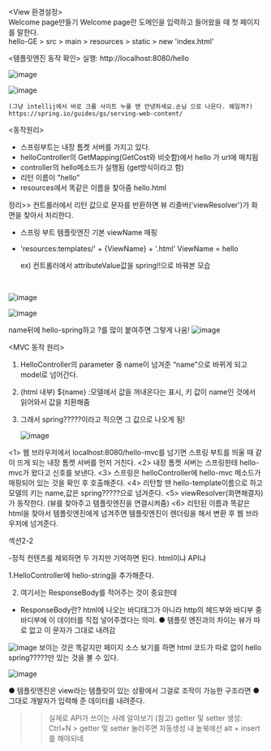 <View 환경설정>
<br/>  Welcome page만들기
Welcome page란 도메인을 입력하고 들어왔을 때 첫 페이지를 말한다.
<br/> hello-GE > src > main > resources > static > new 'index.html'

<템플릿엔진 동작 확인>
실행: http://localhost:8080/hello
  
![image](https://github.com/bestofGE/JavaSpring/assets/82525776/52476f7f-a5ab-48a6-aa4f-ea18bd65e7be)

![image](https://github.com/bestofGE/JavaSpring/assets/82525776/7536948a-b38e-4e52-9051-680fad010dec)

    (그냥 intellij에서 바로 크롬 사이트 누를 땐 안녕하세요.손님 으로 나온다. 왜일까?)
    https://spring.io/guides/gs/serving-web-content/

<동작원리>  
- 스프링부트는 내장 톰켓 서버를 가지고 있다.
- helloController의 GetMapping(GetCost와 비슷함)에서 hello 가 url에 매치됨
- controller의 hello메소드가 실행됨 (get방식이라고 함)
- 리턴 이름이 "hello"
- resources에서 똑같은 이름을 찾아줌 hello.html


정리>> 컨트롤러에서 리턴 값으로 문자를 반환하면 뷰 리졸버('viewResolver')가 화면을 찾아서 처리한다.
- 스프링 부트 템플릿엔진 기본 viewName 매핑
- 'resources:templates/' + {ViewName} + '.html'
ViewName = hello

  ex) 컨트롤러에서 attributeValue값을 spring!!으로 바꿔본 모습

  <br/>
![image](https://github.com/bestofGE/JavaSpring/assets/82525776/8ea5680d-7c1a-4b30-b21c-a41dbed69d01)

![image](https://github.com/bestofGE/JavaSpring/assets/82525776/f25c75fb-ca55-4964-9d05-b49b01e8e3bd)


name뒤에 hello-spring하고 ?를 많이 붙여주면 그렇게 나옴!
![image](https://github.com/bestofGE/JavaSpring/assets/82525776/ece75c02-6390-47d7-b939-b9dd2725751b)

<MVC 동작 원리>  

1. HelloController의 parameter 중 name이 넘겨준 “name”으로 바뀌게 되고 model로 넘어간다.
2. (html 내부) ${name} :모델에서 값을 꺼내온다는 표시, 키 값이 name인 것에서 읽어와서 값을 치환해줌
3. 그래서 spring?????이라고 적으면 그 값으로 나오게 됨!

   ![image](https://github.com/bestofGE/JavaSpring/assets/82525776/04be6e1a-67b6-40a0-b9f0-3676f21429ba)

<1> 웹 브라우저에서 localhost:8080/hello-mvc를 넘기면 스프링 부트를 띄울 때 같이 뜨게 되는 내장 톰켓 서버를 먼저 거친다.
<2> 내장 톰켓 서버는 스프링한테 hello-mvc가 왔다고 신호를 보낸다.
<3> 스프링은 helloController에 hello-mvc 메소드가 매핑되어 있는 것을 확인 후 호출해준다.
<4> 리턴할 땐 hello-template이름으로 하고 모델의 키는 name,값은 spring?????으로 넘겨준다.
<5> viewResolver(화면해결자)가 동작한다. (뷰를 찾아주고 템플릿엔진을 연결시켜줌)
<6> 리턴된 이름과 똑같은 html을 찾아서 템플릿엔진에게 넘겨주면 템플릿엔진이 렌더링을 해서 변환 후 웹 브라우저에 넘겨준다.

섹션2-2 <API>

-정적 컨텐츠를 제외하면 두 가지만 기억하면 된다. html이냐 API냐

1.HelloController에 hello-string을 추가해준다.

2. 여기서는 ResponseBody를 적어주는 것이 중요한데
- ResponseBody란? html에 나오는 바디태그가 아니라 http의 헤드부와 바디부 중 바디부에 이 데이터를 직접 넣어주겠다는 의미.
● 템플릿 엔진과의 차이는 뷰가 따로 없고 이 문자가 그대로 내려감

![image](https://github.com/bestofGE/JavaSpring/assets/82525776/e4ea6a49-96ab-40c4-8968-64f7f9349528)
보이는 것은 똑같지만 페이지 소스 보기를 하면 html 코드가 따로 없이 hello spring?????만 있는 것을 볼 수 있다. 

![image](https://github.com/bestofGE/JavaSpring/assets/82525776/4697895a-e340-4f89-b1fb-d09638a4fd0a)

● 템플릿엔진은 view라는 템플릿이 있는 상황에서 그걸로 조작이 가능한 구조라면
● 그대로 개발자가 입력해 준 데이터를 내려준다.

>> 실제로 API가 쓰이는 사례 알아보기
(참고) getter 및 setter 생성: Ctrl+N > getter 및 setter 눌러주면 자동생성
내 놑북에선 alt + insert를 해야되네

